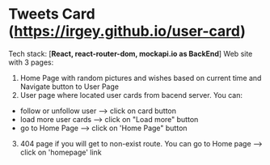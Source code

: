 # Tweets Card (https://irgey.github.io/user-card)
Tech stack: [**React, react-router-dom, mockapi.io as BackEnd**]
Web site with 3 pages:
1) Home Page with random pictures and wishes based on current time and Navigate button to User Page
2) User page where located user cards from bacend server. You can:
- follow or unfollow user --> click on card button
- load more user cards --> click on "Load more" button
- go to Home Page --> click on 'Home Page" button
3) 404 page if you will get to non-exist route. You can go to Home page --> click on 'homepage' link
